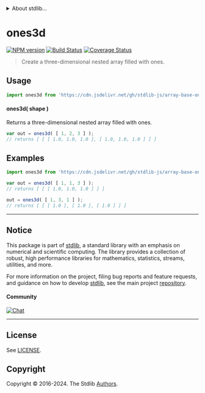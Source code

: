 <!--

@license Apache-2.0

Copyright (c) 2023 The Stdlib Authors.

Licensed under the Apache License, Version 2.0 (the "License");
you may not use this file except in compliance with the License.
You may obtain a copy of the License at

   http://www.apache.org/licenses/LICENSE-2.0

Unless required by applicable law or agreed to in writing, software
distributed under the License is distributed on an "AS IS" BASIS,
WITHOUT WARRANTIES OR CONDITIONS OF ANY KIND, either express or implied.
See the License for the specific language governing permissions and
limitations under the License.

-->


<details>
  <summary>
    About stdlib...
  </summary>
  <p>We believe in a future in which the web is a preferred environment for numerical computation. To help realize this future, we've built stdlib. stdlib is a standard library, with an emphasis on numerical and scientific computation, written in JavaScript (and C) for execution in browsers and in Node.js.</p>
  <p>The library is fully decomposable, being architected in such a way that you can swap out and mix and match APIs and functionality to cater to your exact preferences and use cases.</p>
  <p>When you use stdlib, you can be absolutely certain that you are using the most thorough, rigorous, well-written, studied, documented, tested, measured, and high-quality code out there.</p>
  <p>To join us in bringing numerical computing to the web, get started by checking us out on <a href="https://github.com/stdlib-js/stdlib">GitHub</a>, and please consider <a href="https://opencollective.com/stdlib">financially supporting stdlib</a>. We greatly appreciate your continued support!</p>
</details>

# ones3d

[![NPM version][npm-image]][npm-url] [![Build Status][test-image]][test-url] [![Coverage Status][coverage-image]][coverage-url] <!-- [![dependencies][dependencies-image]][dependencies-url] -->

> Create a three-dimensional nested array filled with ones.

<!-- Section to include introductory text. Make sure to keep an empty line after the intro `section` element and another before the `/section` close. -->

<section class="intro">

</section>

<!-- /.intro -->

<!-- Package usage documentation. -->



<section class="usage">

## Usage

```javascript
import ones3d from 'https://cdn.jsdelivr.net/gh/stdlib-js/array-base-ones3d@deno/mod.js';
```

#### ones3d( shape )

Returns a three-dimensional nested array filled with ones.

```javascript
var out = ones3d( [ 1, 2, 3 ] );
// returns [ [ [ 1.0, 1.0, 1.0 ], [ 1.0, 1.0, 1.0 ] ] ]
```

</section>

<!-- /.usage -->

<!-- Package usage notes. Make sure to keep an empty line after the `section` element and another before the `/section` close. -->

<section class="notes">

</section>

<!-- /.notes -->

<!-- Package usage examples. -->

<section class="examples">

## Examples

<!-- eslint no-undef: "error" -->

```javascript
import ones3d from 'https://cdn.jsdelivr.net/gh/stdlib-js/array-base-ones3d@deno/mod.js';

var out = ones3d( [ 1, 1, 3 ] );
// returns [ [ [ 1.0, 1.0, 1.0 ] ] ]

out = ones3d( [ 1, 3, 1 ] );
// returns [ [ [ 1.0 ], [ 1.0 ], [ 1.0 ] ] ]
```

</section>

<!-- /.examples -->

<!-- Section to include cited references. If references are included, add a horizontal rule *before* the section. Make sure to keep an empty line after the `section` element and another before the `/section` close. -->

<section class="references">

</section>

<!-- /.references -->

<!-- Section for related `stdlib` packages. Do not manually edit this section, as it is automatically populated. -->

<section class="related">

</section>

<!-- /.related -->

<!-- Section for all links. Make sure to keep an empty line after the `section` element and another before the `/section` close. -->


<section class="main-repo" >

* * *

## Notice

This package is part of [stdlib][stdlib], a standard library with an emphasis on numerical and scientific computing. The library provides a collection of robust, high performance libraries for mathematics, statistics, streams, utilities, and more.

For more information on the project, filing bug reports and feature requests, and guidance on how to develop [stdlib][stdlib], see the main project [repository][stdlib].

#### Community

[![Chat][chat-image]][chat-url]

---

## License

See [LICENSE][stdlib-license].


## Copyright

Copyright &copy; 2016-2024. The Stdlib [Authors][stdlib-authors].

</section>

<!-- /.stdlib -->

<!-- Section for all links. Make sure to keep an empty line after the `section` element and another before the `/section` close. -->

<section class="links">

[npm-image]: http://img.shields.io/npm/v/@stdlib/array-base-ones3d.svg
[npm-url]: https://npmjs.org/package/@stdlib/array-base-ones3d

[test-image]: https://github.com/stdlib-js/array-base-ones3d/actions/workflows/test.yml/badge.svg?branch=main
[test-url]: https://github.com/stdlib-js/array-base-ones3d/actions/workflows/test.yml?query=branch:main

[coverage-image]: https://img.shields.io/codecov/c/github/stdlib-js/array-base-ones3d/main.svg
[coverage-url]: https://codecov.io/github/stdlib-js/array-base-ones3d?branch=main

<!--

[dependencies-image]: https://img.shields.io/david/stdlib-js/array-base-ones3d.svg
[dependencies-url]: https://david-dm.org/stdlib-js/array-base-ones3d/main

-->

[chat-image]: https://img.shields.io/gitter/room/stdlib-js/stdlib.svg
[chat-url]: https://app.gitter.im/#/room/#stdlib-js_stdlib:gitter.im

[stdlib]: https://github.com/stdlib-js/stdlib

[stdlib-authors]: https://github.com/stdlib-js/stdlib/graphs/contributors

[umd]: https://github.com/umdjs/umd
[es-module]: https://developer.mozilla.org/en-US/docs/Web/JavaScript/Guide/Modules

[deno-url]: https://github.com/stdlib-js/array-base-ones3d/tree/deno
[deno-readme]: https://github.com/stdlib-js/array-base-ones3d/blob/deno/README.md
[umd-url]: https://github.com/stdlib-js/array-base-ones3d/tree/umd
[umd-readme]: https://github.com/stdlib-js/array-base-ones3d/blob/umd/README.md
[esm-url]: https://github.com/stdlib-js/array-base-ones3d/tree/esm
[esm-readme]: https://github.com/stdlib-js/array-base-ones3d/blob/esm/README.md
[branches-url]: https://github.com/stdlib-js/array-base-ones3d/blob/main/branches.md

[stdlib-license]: https://raw.githubusercontent.com/stdlib-js/array-base-ones3d/main/LICENSE

</section>

<!-- /.links -->

